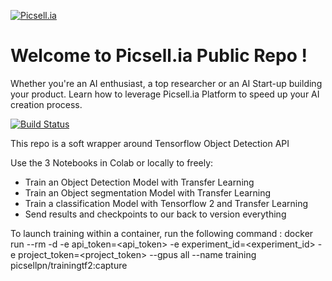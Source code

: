 

[![Picsell.ia](https://i.ibb.co/4N8XyQ0/rsz-11rsz-picsellia.png)](https://www.picsellia.com)

# Welcome to Picsell.ia Public Repo !
Whether you're an AI enthusiast, a top researcher or an AI Start-up building your product. Learn how to leverage Picsell.ia Platform to speed up your AI creation process.

[![Build Status](https://travis-ci.org/joemccann/dillinger.svg?branch=master)](https://travis-ci.org/joemccann/dillinger)

This repo is a soft wrapper around Tensorflow Object Detection API

Use the 3 Notebooks in Colab or locally to freely:

  - Train an Object Detection Model with Transfer Learning
  - Train an Object segmentation Model with Transfer Learning
  - Train a classification Model with Tensorflow 2 and Transfer Learning
  - Send results and checkpoints to our back to version everything

To launch training within a container, run the following command :
  docker run --rm -d -e api_token=<api_token> -e experiment_id=<experiment_id> -e project_token=<project_token> --gpus all --name training picsellpn/trainingtf2:capture
